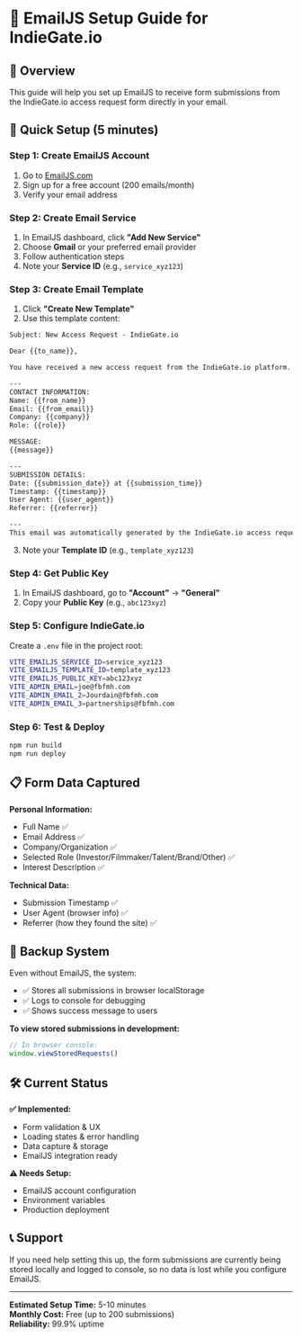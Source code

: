 # 📧 EmailJS Setup Guide for IndieGate.io

## 🎯 Overview
This guide will help you set up EmailJS to receive form submissions from the IndieGate.io access request form directly in your email.

## 🚀 Quick Setup (5 minutes)

### Step 1: Create EmailJS Account
1. Go to [EmailJS.com](https://www.emailjs.com/)
2. Sign up for a free account (200 emails/month)
3. Verify your email address

### Step 2: Create Email Service
1. In EmailJS dashboard, click **"Add New Service"**
2. Choose **Gmail** or your preferred email provider
3. Follow authentication steps
4. Note your **Service ID** (e.g., `service_xyz123`)

### Step 3: Create Email Template
1. Click **"Create New Template"**
2. Use this template content:

```html
Subject: New Access Request - IndieGate.io

Dear {{to_name}},

You have received a new access request from the IndieGate.io platform.

---
CONTACT INFORMATION:
Name: {{from_name}}
Email: {{from_email}}
Company: {{company}}
Role: {{role}}

MESSAGE:
{{message}}

---
SUBMISSION DETAILS:
Date: {{submission_date}} at {{submission_time}}
Timestamp: {{timestamp}}
User Agent: {{user_agent}}
Referrer: {{referrer}}

---
This email was automatically generated by the IndieGate.io access request system.
```

3. Note your **Template ID** (e.g., `template_xyz123`)

### Step 4: Get Public Key
1. In EmailJS dashboard, go to **"Account"** → **"General"**
2. Copy your **Public Key** (e.g., `abc123xyz`)

### Step 5: Configure IndieGate.io
Create a `.env` file in the project root:

```bash
VITE_EMAILJS_SERVICE_ID=service_xyz123
VITE_EMAILJS_TEMPLATE_ID=template_xyz123  
VITE_EMAILJS_PUBLIC_KEY=abc123xyz
VITE_ADMIN_EMAIL=joe@fbfmh.com
VITE_ADMIN_EMAIL_2=Jourdain@fbfmh.com
VITE_ADMIN_EMAIL_3=partnerships@fbfmh.com
```

### Step 6: Test & Deploy
```bash
npm run build
npm run deploy
```

## 📋 Form Data Captured

**Personal Information:**
- Full Name ✅
- Email Address ✅  
- Company/Organization ✅
- Selected Role (Investor/Filmmaker/Talent/Brand/Other) ✅
- Interest Description ✅

**Technical Data:**
- Submission Timestamp ✅
- User Agent (browser info) ✅
- Referrer (how they found the site) ✅

## 🔄 Backup System

Even without EmailJS, the system:
- ✅ Stores all submissions in browser localStorage
- ✅ Logs to console for debugging
- ✅ Shows success message to users

**To view stored submissions in development:**
```javascript
// In browser console:
window.viewStoredRequests()
```

## 🛠️ Current Status

**✅ Implemented:**
- Form validation & UX
- Loading states & error handling
- Data capture & storage
- EmailJS integration ready

**⚠️ Needs Setup:**
- EmailJS account configuration
- Environment variables
- Production deployment

## 📞 Support

If you need help setting this up, the form submissions are currently being stored locally and logged to console, so no data is lost while you configure EmailJS.

---

**Estimated Setup Time:** 5-10 minutes  
**Monthly Cost:** Free (up to 200 submissions)  
**Reliability:** 99.9% uptime 